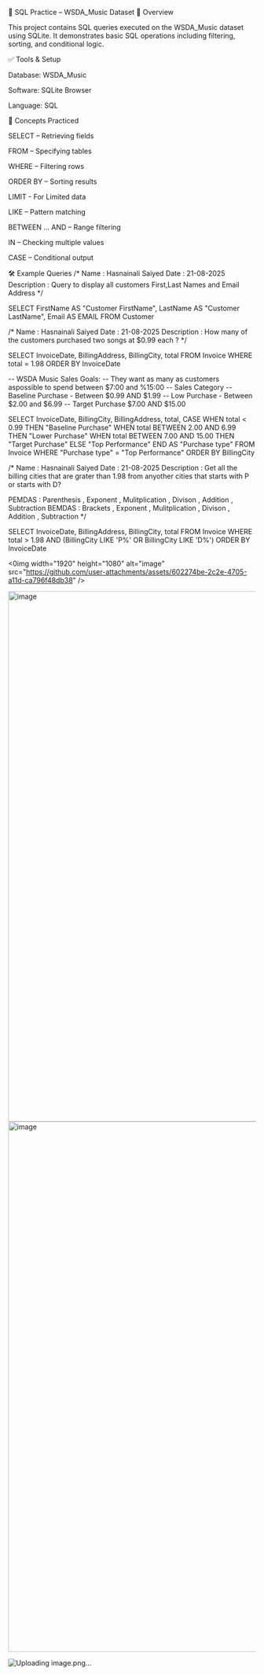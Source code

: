 🎵 SQL Practice – WSDA_Music Dataset
📌 Overview

This project contains SQL queries executed on the WSDA_Music dataset using SQLite.
It demonstrates basic SQL operations including filtering, sorting, and conditional logic.

✅ Tools & Setup

Database: WSDA_Music

Software: SQLite Browser

Language: SQL

🔑 Concepts Practiced

SELECT – Retrieving fields

FROM – Specifying tables

WHERE – Filtering rows

ORDER BY – Sorting results

LIMIT - For Limited data

LIKE – Pattern matching

BETWEEN ... AND – Range filtering

IN – Checking multiple values

CASE – Conditional output

🛠 Example Queries
/*
Name : Hasnainali Saiyed
Date : 21-08-2025
Description : Query to display all customers First,Last Names and Email Address
*/

SELECT
	FirstName AS "Customer FirstName",
	LastName AS "Customer LastName",
	Email AS EMAIL
FROM
	Customer


/*
Name : Hasnainali Saiyed
Date : 21-08-2025
Description : How many of the customers purchased two songs at $0.99 each ?
*/


SELECT
	InvoiceDate,
	BillingAddress,
	BillingCity,
	total
FROM 
	Invoice
WHERE
	total = 1.98
ORDER BY
	InvoiceDate


-- WSDA Music Sales Goals:
-- 	They want as many as customers aspossible to spend between $7:00 and %15:00
-- Sales Category 
-- Baseline Purchase - Between $0.99 AND $1.99
-- Low Purchase - Between $2.00 and $6.99
-- Target Purchase $7.00 AND $15.00

SELECT
	InvoiceDate,
	BillingCity,
	BillingAddress,
	total,
	CASE
	WHEN total < 0.99 THEN "Baseline Purchase"
	WHEN total BETWEEN 2.00 AND 6.99 THEN "Lower Purchase"
	WHEN total BETWEEN 7.00 AND 15.00 THEN "Target Purchase"
	ELSE "Top Performance"
	END AS "Purchase type"
FROM 
	Invoice
WHERE
	"Purchase type" = "Top Performance"
ORDER BY
	BillingCity



/*
Name : Hasnainali Saiyed
Date : 21-08-2025
Description : Get all the billing cities that are grater than 1.98 from anyother cities that starts with P or starts with D?

PEMDAS : Parenthesis , Exponent , Mulitplication , Divison , Addition , Subtraction 
BEMDAS : Brackets , Exponent , Mulitplication , Divison , Addition , Subtraction 
*/

SELECT
	InvoiceDate,
	BillingAddress,
	BillingCity,
	total
FROM 
	Invoice
WHERE
	total > 1.98 AND (BillingCity LIKE 'P%' OR BillingCity LIKE 'D%')
ORDER BY
	InvoiceDate

 <0img width="1920" height="1080" alt="image" src="https://github.com/user-attachments/assets/602274be-2c2e-4705-a11d-ca796f48db38" />

 <img width="1920" height="1080" alt="image" src="https://github.com/user-attachments/assets/a24d8c9f-c4fa-43b5-9b19-541eafe132d7" />

 <img width="1920" height="1080" alt="image" src="https://github.com/user-attachments/assets/5f2ca2a4-aeef-42ab-b69b-e582700d71ce" />


![Uploading image.png…]()

